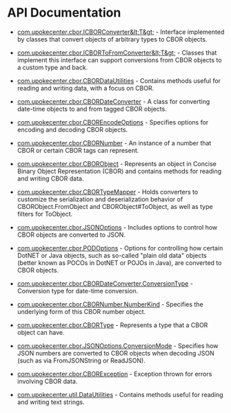 # API Documentation

- [com.upokecenter.cbor.ICBORConverter&amp;lt;T&amp;gt;](com.upokecenter.cbor.ICBORConverter.md) -
  Interface implemented by classes that convert objects of arbitrary types to
  CBOR objects.

- [com.upokecenter.cbor.ICBORToFromConverter&amp;lt;T&amp;gt;](com.upokecenter.cbor.ICBORToFromConverter.md) -
  Classes that implement this interface can support conversions from CBOR
  objects to a custom type and back.

- [com.upokecenter.cbor.CBORDataUtilities](com.upokecenter.cbor.CBORDataUtilities.md) -
  Contains methods useful for reading and writing data, with a focus on CBOR.

- [com.upokecenter.cbor.CBORDateConverter](com.upokecenter.cbor.CBORDateConverter.md) -
  A class for converting date-time objects to and from tagged CBOR
  objects.

- [com.upokecenter.cbor.CBOREncodeOptions](com.upokecenter.cbor.CBOREncodeOptions.md) -
  Specifies options for encoding and decoding CBOR objects.

- [com.upokecenter.cbor.CBORNumber](com.upokecenter.cbor.CBORNumber.md) -
  An instance of a number that CBOR or certain CBOR tags can represent.

- [com.upokecenter.cbor.CBORObject](com.upokecenter.cbor.CBORObject.md) -
  Represents an object in Concise Binary Object Representation (CBOR) and
  contains methods for reading and writing CBOR data.

- [com.upokecenter.cbor.CBORTypeMapper](com.upokecenter.cbor.CBORTypeMapper.md) -
  Holds converters to customize the serialization and deserialization behavior
  of CBORObject.FromObject and CBORObject#ToObject, as
  well as type filters for ToObject.

- [com.upokecenter.cbor.JSONOptions](com.upokecenter.cbor.JSONOptions.md) -
  Includes options to control how CBOR objects are converted to JSON.

- [com.upokecenter.cbor.PODOptions](com.upokecenter.cbor.PODOptions.md) -
  Options for controlling how certain DotNET or Java objects, such as
  so-called "plain old data" objects (better known as POCOs in DotNET or
  POJOs in Java), are converted to CBOR objects.

- [com.upokecenter.cbor.CBORDateConverter.ConversionType](com.upokecenter.cbor.CBORDateConverter.ConversionType.md) -
  Conversion type for date-time conversion.

- [com.upokecenter.cbor.CBORNumber.NumberKind](com.upokecenter.cbor.CBORNumber.NumberKind.md) -
  Specifies the underlying form of this CBOR number object.

- [com.upokecenter.cbor.CBORType](com.upokecenter.cbor.CBORType.md) -
  Represents a type that a CBOR object can have.

- [com.upokecenter.cbor.JSONOptions.ConversionMode](com.upokecenter.cbor.JSONOptions.ConversionMode.md) -
  Specifies how JSON numbers are converted to CBOR objects when decoding JSON
  (such as via FromJSONString or ReadJSON).

- [com.upokecenter.cbor.CBORException](com.upokecenter.cbor.CBORException.md) -
  Exception thrown for errors involving CBOR data.

- [com.upokecenter.util.DataUtilities](com.upokecenter.util.DataUtilities.md) -
  Contains methods useful for reading and writing text strings.
